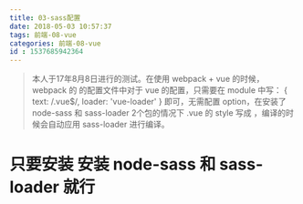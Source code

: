 ```yaml
---
title: 03-sass配置
date: 2018-05-03 10:57:37
tags: 前端-08-vue
categories: 前端-08-vue
id : 1537685942364
---
```

> 本人于17年8月8日进行的测试。在使用 webpack + vue 的时候，webpack 的 的配置文件中对于 vue 的配置，只需要在 module 中写： { text: /\.vue$/, loader: 'vue-loader' } 即可，无需配置 option，在安装了 node-sass 和 sass-loader 2个包的情况下 .vue 的 style 写成 <style lang="scss"> </style>，编译的时候会自动应用 sass-loader 进行编译。

# 只要安装 安装 node-sass 和 sass-loader 就行